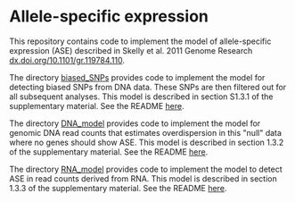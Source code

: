 # Allele-specific expression

This repository contains code to implement the model of allele-specific expression
(ASE) described in Skelly et al. 2011 Genome Research 
[dx.doi.org/10.1101/gr.119784.110](link).

The directory [biased_SNPs](biased_SNPs) provides code to implement the model
for detecting biased SNPs from DNA data. These SNPs are then filtered out for all
subsequent analyses. This model is described in section S1.3.1 of the 
supplementary material. See the README [here](biased_SNPs/README.md).

The directory [DNA_model](DNA_model) provides code to implement the model
for genomic DNA read counts that estimates overdispersion in this "null" data where 
no genes should show ASE. This model is described in section 1.3.2 of the 
supplementary material. See the README [here](DNA_model/README.md).

The directory [RNA_model](RNA_model) provides code to implement the model
to detect ASE in read counts derived from RNA. This model is described in section 1.3.3 
of the supplementary material. See the README [here](RNA_model/README.md).
